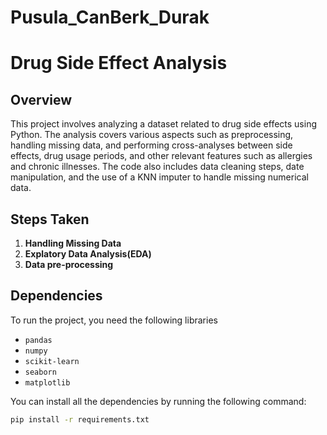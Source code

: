 # Pusula_CanBerk_Durak
# Drug Side Effect Analysis

## Overview

This project involves analyzing a dataset related to drug side effects using Python. The analysis covers various aspects such as preprocessing, handling missing data, and performing cross-analyses between side effects, drug usage periods, and other relevant features such as allergies and chronic illnesses. The code also includes data cleaning steps, date manipulation, and the use of a KNN imputer to handle missing numerical data.
  
## Steps Taken

1. **Handling Missing Data**
2. **Explatory Data Analysis(EDA)**
3. **Data pre-processing**

## Dependencies

To run the project, you need the following libraries

- `pandas`
- `numpy`
- `scikit-learn`
- `seaborn`
- `matplotlib`

You can install all the dependencies by running the following command:

```bash
pip install -r requirements.txt


